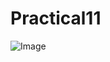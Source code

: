 # Practical11

![Image](https://github.com/user-attachments/assets/998fd6a0-c342-4fa2-bd22-85952a559633)
